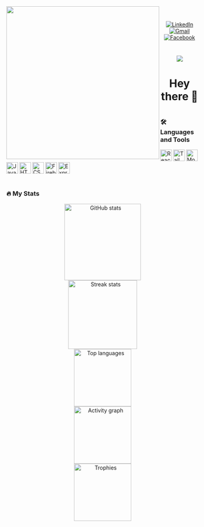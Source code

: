 <img align="left" height="400" src="https://img.freepik.com/free-vector/web-development-programmer-engineering-coding-website-augmented-reality-interface-screens-developer-project-engineer-programming-software-application-design-cartoon-illustration_107791-3863.jpg" />

#

<div align="center">

[![LinkedIn](https://raw.githubusercontent.com/maurodesouza/profile-readme-generator/master/src/assets/icons/social/linkedin/default.svg)](https://www.linkedin.com/in/цветан-марков-270805290)
[![Gmail](https://raw.githubusercontent.com/maurodesouza/profile-readme-generator/master/src/assets/icons/social/gmail/default.svg)](mailto:markowcvetan@gmail.com)
[![Facebook](https://raw.githubusercontent.com/maurodesouza/profile-readme-generator/master/src/assets/icons/social/facebook/default.svg)](https://www.facebook.com/profile.php?id=61553067962651)

</div>

#

<div align="center">
  <img src="https://visitor-badge.laobi.icu/badge?page_id=TpMarkov.TpMarkov" />
</div>

#

<h1 align="center">Hey there 👋</h1>

#

<h3 align="left">🛠 Languages and Tools</h3>

<div align="left">
  <img src="https://cdn.simpleicons.org/react/61DAFB" height="30" width="30" alt="React" />
  <img src="https://cdn.simpleicons.org/tailwindcss/06B6D4" height="30" width="30" alt="TailwindCSS" />
  <img src="https://cdn.simpleicons.org/mongodb/47A248" height="30" width="30" alt="MongoDB" />
  <img src="https://cdn.simpleicons.org/javascript/F7DF1E" height="30" width="30" alt="JavaScript" />
  <img src="https://cdn.simpleicons.org/html5/E34F26" height="30" width="30" alt="HTML5" />
  <img src="https://cdn.jsdelivr.net/gh/devicons/devicon/icons/css3/css3-original.svg" height="30" width="30" alt="CSS3" />
  <img src="https://cdn.jsdelivr.net/gh/devicons/devicon/icons/firebase/firebase-plain.svg" height="30" width="30" alt="Firebase" />
  <img src="https://cdn.simpleicons.org/express/000000" height="30" width="30" alt="Express" />
</div>

#

<h3 align="left">🔥 My Stats</h3>

<div align="center">
  <img src="https://github-readme-stats.vercel.app/api?username=TpMarkov&show_icons=true&include_all_commits=true&count_private=true&theme=cobalt&hide_border=true" height="200" alt="GitHub stats" />
  <br />
  <img src="https://streak-stats.demolab.com?user=TpMarkov&theme=cobalt&hide_border=true&border_radius=5" height="180" alt="Streak stats" />
  <br />
  <img src="https://github-readme-stats.vercel.app/api/top-langs?username=TpMarkov&layout=compact&langs_count=6&theme=cobalt&hide_border=true" height="150" alt="Top languages" />
  <br />
  <img src="https://github-readme-activity-graph.vercel.app/graph?username=TpMarkov&area=true&hide_border=true&theme=cobalt" height="150" alt="Activity graph" />
  <br />
  <img src="https://github-profile-trophy.vercel.app/?username=TpMarkov&theme=flat&column=6" height="150" alt="Trophies" />
</div>


